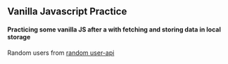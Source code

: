 ## Vanilla Javascript Practice

#### Practicing some vanilla JS after a with fetching and storing data in local storage

Random users from [random user-api](https://randomuser.me/documentation)
